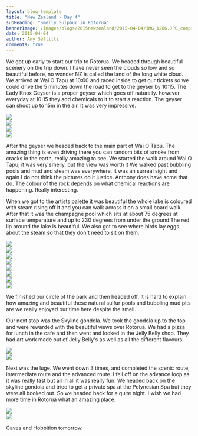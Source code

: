 ```yaml
---
layout: blog-template
title: "New Zealand - Day 4"
subHeading: "Smelly Sulphur in Rotorua"
bannerImage: /images/blogs/2015newzealand/2015-04-04/IMG_1266.JPG_compressed.JPEG
date: 2015-04-04
author: Amy Sellitti
comments: true
---
```


We got up early to start our trip to Rotorua. We headed through beautiful scenery on the trip down. I have never seen the clouds so low and so beautiful before, no wonder NZ is called the land of the long white cloud. We arrived at Wai O Tapu at 10:00 and raced inside to get our tickets so we could drive the 5 minutes down the road to get to the geyser by 10:15. The Lady Knox Geyser is a proper geyser which goes off naturally. however everyday at 10:15 they add chemicals to it to start a reaction. The geyser can shoot up to 15m in the air. It was very impressive.

<div class="center-image"><img src="/images/blogs/2015newzealand/2015-04-04/IMG_1174.JPG_compressed.JPEG" /></div>
<div class="center-image"><img src="/images/blogs/2015newzealand/2015-04-04/IMG_1197.JPG_compressed.JPEG" /></div>
<div class="center-image"><img src="/images/blogs/2015newzealand/2015-04-04/IMG_1201.JPG_compressed.JPEG" /></div>
<div class="center-image"><img src="/images/blogs/2015newzealand/2015-04-04/IMG_1216.JPG_compressed.JPEG" /></div>

After the geyser we headed back to the main part of Wai O Tapu. The amazing thing is even driving there you can random bits of smoke from cracks in the earth, really amazing to see. We started the walk around Wai O Tapu, it was very smelly, but the view was worth it We walked past bubbling pools and mud and steam was everywhere. It was an surreal sight and again I do not think the pictures do it justice. Anthony does have some that do. The colour of the rock depends on what chemical reactions are happening. Really interesting.

When we got to the artists palette it was beautiful the whole lake is coloured with steam rising off it and you can walk across it on a small board walk. After that it was the champagne pool which sits at about 75 degrees at surface temperature and up to 230 degrees from under the ground.The red lip around the lake is beautiful. We also got to see where birds lay eggs about the steam so that they don't need to sit on them.

<div class="center-image"><img src="/images/blogs/2015newzealand/2015-04-04/IMG_1231.JPG_compressed.JPEG" /></div>
<div class="center-image"><img src="/images/blogs/2015newzealand/2015-04-04/IMG_1244.JPG_compressed.JPEG" /></div>
<div class="center-image"><img src="/images/blogs/2015newzealand/2015-04-04/IMG_1245.JPG_compressed.JPEG" /></div>
<div class="center-image"><img src="/images/blogs/2015newzealand/2015-04-04/IMG_1248.JPG_compressed.JPEG" /></div>
<div class="center-image"><img src="/images/blogs/2015newzealand/2015-04-04/IMG_1250.JPG_compressed.JPEG" /></div>
<div class="center-image"><img src="/images/blogs/2015newzealand/2015-04-04/IMG_1266.JPG_compressed.JPEG" /></div>
<div class="center-image"><img src="/images/blogs/2015newzealand/2015-04-04/IMG_1279.JPG_compressed.JPEG" /></div>
<div class="center-image"><img src="/images/blogs/2015newzealand/2015-04-04/IMG_1302.JPG_compressed.JPEG" /></div>

We finished our circle of the park and then headed off. It is hard to explain how amazing and beautiful these natural sulfur pools and bubbling mud pits are we really enjoyed our time here despite the smell.

Our next stop was the Skyline gondola. We took the gondola up to the top and were rewarded with the beautiful views over Rotorua. We had a pizza for lunch in the cafe and then went and looked in the Jelly Belly shop. They had art work made out of Jelly Belly's as well as all the different flavours.

<div class="center-image"><img src="/images/blogs/2015newzealand/2015-04-04/IMG_1308.JPG_compressed.JPEG" /></div>
<div class="center-image"><img src="/images/blogs/2015newzealand/2015-04-04/IMG_1314.JPG_compressed.JPEG" /></div>

Next was the luge. We went down 3 times, and completed the scenic route, intermediate route and the advanced route. I fell off on the advance loop as it was really fast but all in all it was really fun. We headed back on the skyline gondola and tried to get a private spa at the Polynesian Spa but they were all booked out. So we headed back for a quite night. I wish we had more time in Rotorua what an amazing place.

<div class="center-image"><img src="/images/blogs/2015newzealand/2015-04-04/IMG_1327.JPG_compressed.JPEG" /></div>
<div class="center-image"><img src="/images/blogs/2015newzealand/2015-04-04/IMG_1330.JPG_compressed.JPEG" /></div>

Caves and Hobbition tomorrow.
